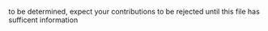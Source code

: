 to be determined, expect your contributions to be rejected until this file has sufficent information